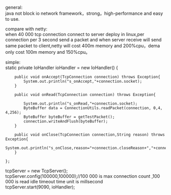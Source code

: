 general:<br/>
java not block io network framework，strong，high-performance and easy to use.

compare with netty:<br/>
when 40 000 tcp connection connect to server deploy in linux,per connection per 3 second send a packet and when server receive will send same packet to client,netty will cost 400m memory and 200%cpu，dema only cost 100m memory and 150%cpu。

simple:<br/>
static private IoHandler ioHandler = new IoHandler() {
		
		public void onAccept(TcpConnection connection) throws Exception{
			System.out.println("s_onAccept,"+connection.socket);
		}
		
		public void onRead(TcpConnection connection) throws Exception{

			System.out.println("s_onRead,"+connection.socket);
			ByteBuffer data = ConnectionUtils.readPacket(connection, 0,4, 4,256);
			ByteBuffer byteBuffer = getTestPacket();
			connection.writeAndFlush(byteBuffer);
		}
		
		public void onClose(TcpConnection connection,String reason) throws Exception{
			System.out.println("s_onClose,reason="+connection.closeReason+","+connection.socket);
		}
		
	};
	
tcpServer = new TcpServer();<br/>
tcpServer.config(100000,100000);//100 000 is max connection count ,100 000 is read idle timeout time unit is millsecond<br/>
tcpServer.start(9090, ioHandler);<br/>
